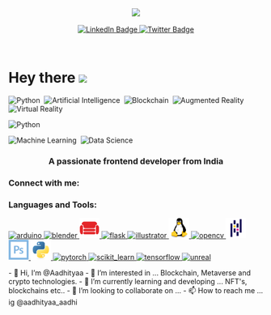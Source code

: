 <div id="header" align="center">
  <img src="https://media.giphy.com/media/qgQUggAC3Pfv687qPC/giphy.gif" width="300"/>
</div>
<p align="center">
<div id="badges">
  <p align="center"><a href="https://www.linkedin.com/in/aadhi06/">
    <img src="https://img.shields.io/badge/LinkedIn-blue?style=for-the-badge&logo=linkedin&logoColor=white" alt="LinkedIn Badge"/>
  </a>
  <a href="https://twitter.com/BAadhityaa">
    <img src="https://img.shields.io/badge/Twitter-blue?style=for-the-badge&logo=twitter&logoColor=white" alt="Twitter Badge"/>
    </a></p>
</div>
<p align="center"><img src="https://komarev.com/ghpvc/?username=Aadhityaa06&style=flat-square&color=blue" alt=""/></p>

<h1>
    Hey there
  <img src="https://media.giphy.com/media/hvRJCLFzcasrR4ia7z/giphy.gif" width="30px"/>
</h1>
<div>

<img src="https://media.giphy.com/media/coxQHKASG60HrHtvkt/giphy.gif" title="Python" alt="Python" width="100" height="60"/>&nbsp;
<img src="https://media.giphy.com/media/5krfq8pMdYhAV52xPg/giphy.gif" title="Artificial Intelligence" alt="Artificial Intelligence" width="100" height="60"/>&nbsp;
<img src="https://c.tenor.com/lQscD8Sey_EAAAAC/blockchain-distributed.gif" title="Blockchain" alt="Blockchain" width="100" height="60"/>&nbsp;
<img src="https://cdn.dribbble.com/users/14268/screenshots/5320393/ar.gif" title="Augmented Reality" alt="Augmented Reality" width="100" height="60"/>&nbsp;
<img src="https://media.giphy.com/media/IzcMimLtkdisKvbx70/giphy.gif" title="Virtual Reality" alt="Virtual Reality" width="100" height="60"/>&nbsp;
  
<img src="https://media.giphy.com/media/coxQHKASG60HrHtvkt/giphy.gif" title="Python" alt="Python" width="100" height="60"/>&nbsp;
  
<img src="https://media.giphy.com/media/gutZ5Pm6Xl62eIf5RZ/giphy.gif" title="Machine Learning" alt="Machine Learning" width="100" height="60"/>&nbsp;
<img src="https://media.giphy.com/media/7c8QeB0VMddFOuu4iR/giphy.gif" title="Data Science" alt="Data Science" width="100" height="60"/>&nbsp;
</div>

<h3 align="center">A passionate frontend developer from India</h3>

<h3 align="left">Connect with me:</h3>
<p align="left">
</p>

<h3 align="left">Languages and Tools:</h3>
<p align="left"> <a href="https://www.arduino.cc/" target="_blank" rel="noreferrer"> <img src="https://cdn.worldvectorlogo.com/logos/arduino-1.svg" alt="arduino" width="40" height="40"/> </a> <a href="https://www.blender.org/" target="_blank" rel="noreferrer"> <img src="https://download.blender.org/branding/community/blender_community_badge_white.svg" alt="blender" width="40" height="40"/> </a> <a href="https://couchdb.apache.org/" target="_blank" rel="noreferrer"> <img src="https://raw.githubusercontent.com/devicons/devicon/0d6c64dbbf311879f7d563bfc3ccf559f9ed111c/icons/couchdb/couchdb-original.svg" alt="couchdb" width="40" height="40"/> </a> <a href="https://flask.palletsprojects.com/" target="_blank" rel="noreferrer"> <img src="https://www.vectorlogo.zone/logos/pocoo_flask/pocoo_flask-icon.svg" alt="flask" width="40" height="40"/> </a> <a href="https://www.adobe.com/in/products/illustrator.html" target="_blank" rel="noreferrer"> <img src="https://www.vectorlogo.zone/logos/adobe_illustrator/adobe_illustrator-icon.svg" alt="illustrator" width="40" height="40"/> </a> <a href="https://www.linux.org/" target="_blank" rel="noreferrer"> <img src="https://raw.githubusercontent.com/devicons/devicon/master/icons/linux/linux-original.svg" alt="linux" width="40" height="40"/> </a> <a href="https://opencv.org/" target="_blank" rel="noreferrer"> <img src="https://www.vectorlogo.zone/logos/opencv/opencv-icon.svg" alt="opencv" width="40" height="40"/> </a> <a href="https://pandas.pydata.org/" target="_blank" rel="noreferrer"> <img src="https://raw.githubusercontent.com/devicons/devicon/2ae2a900d2f041da66e950e4d48052658d850630/icons/pandas/pandas-original.svg" alt="pandas" width="40" height="40"/> </a> <a href="https://www.photoshop.com/en" target="_blank" rel="noreferrer"> <img src="https://raw.githubusercontent.com/devicons/devicon/master/icons/photoshop/photoshop-line.svg" alt="photoshop" width="40" height="40"/> </a> <a href="https://www.python.org" target="_blank" rel="noreferrer"> <img src="https://raw.githubusercontent.com/devicons/devicon/master/icons/python/python-original.svg" alt="python" width="40" height="40"/> </a> <a href="https://pytorch.org/" target="_blank" rel="noreferrer"> <img src="https://www.vectorlogo.zone/logos/pytorch/pytorch-icon.svg" alt="pytorch" width="40" height="40"/> </a> <a href="https://scikit-learn.org/" target="_blank" rel="noreferrer"> <img src="https://upload.wikimedia.org/wikipedia/commons/0/05/Scikit_learn_logo_small.svg" alt="scikit_learn" width="40" height="40"/> </a> <a href="https://www.tensorflow.org" target="_blank" rel="noreferrer"> <img src="https://www.vectorlogo.zone/logos/tensorflow/tensorflow-icon.svg" alt="tensorflow" width="40" height="40"/> </a> <a href="https://unrealengine.com/" target="_blank" rel="noreferrer"> <img src="https://raw.githubusercontent.com/kenangundogan/fontisto/036b7eca71aab1bef8e6a0518f7329f13ed62f6b/icons/svg/brand/unreal-engine.svg" alt="unreal" width="40" height="40"/> </a> </p>
- 👋 Hi, I’m @Aadhityaa
- 👀 I’m interested in ... Blockchain, Metaverse and crypto technologies.
- 🌱 I’m currently learning and developing ... NFT's, blockchains etc..
- 💞️ I’m looking to collaborate on ...
- 📫 How to reach me ... ig @aadhityaa_aadhi

<!---
Aadhityaa06/Aadhityaa06 is a ✨ special ✨ repository because its `README.md` (this file) appears on your GitHub profile.
You can click the Preview link to take a look at your changes.
--->

